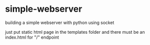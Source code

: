 # simple-webserver
building a simple webserver with python using socket

just put static html page in the templates folder and there must be an index.html for "/" endpoint

